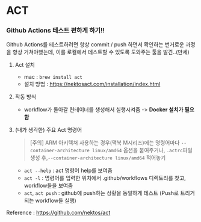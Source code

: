 # ACT
### Github Actions 테스트 편하게 하기!!

Github Actions를 테스트하려면 항상 commit / push 하면서 확인하는 
번거로운 과정을 항상 거쳐야했는데, 이를 로컬에서 테스트할 수 있도록 도와주는 툴을 발견..(만세)

1. Act 설치   
    - mac : `brew install act`
    - 설치 방법 : https://nektosact.com/installation/index.html

1. 작동 방식 
    - workflow가 돌아갈 컨테이너를 생성해서 실행시켜줌 -> **Docker 설치가 필요함**

1. (내가 생각한) 주요 Act 명령어  
    > [주의] ARM 아키텍쳐 사용하는 경우(맥북 M시리즈)에는 명령어마다 `--container-architecture linux/amd64` 옵션을 붙여주거나,
    `.actrc`파일 생성 후,`--container-architecture linux/amd64` 적어놓기

    - `act --help` : act 명령어 help를 보여줌
    - `act -l`  : 명령어를 입력한 위치에서 .github/workflows 디렉토리를 찾고, workflow들을 보여줌
    - `act`, `act push` : github에 push하는 상황을 동일하게 테스트 (Push로 트리거 되는 workflow들 실행)

Reference : https://github.com/nektos/act

